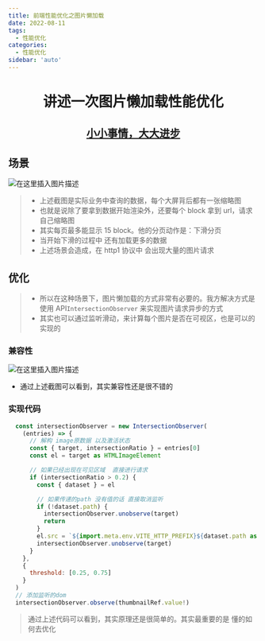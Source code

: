 ```yaml
---
title: 前端性能优化之图片懒加载
date: 2022-08-11
tags:
  - 性能优化
categories:
  - 性能优化
sidebar: 'auto'
---
```


<div align = "center"><h1>讲述一次图片懒加载性能优化</h1></div>
<div align = "center"><h2><u>小小事情，大大进步</u></h2></div>

## 场景

![在这里插入图片描述](https://img-blog.csdnimg.cn/e3680189aec541d9b0170496334cdbd2.png)

> - 上述截图是实际业务中查询的数据，每个大屏背后都有一张缩略图
> - 也就是说除了要拿到数据开始渲染外，还要每个 block 拿到 url，请求自己缩略图
> - 其实每页最多能显示 15 block。他的分页动作是：下滑分页
> - 当开始下滑的过程中 还有加载更多的数据
> - 上述场景会造成，在 http1 协议中 会出现大量的图片请求

## 优化

> - 所以在这种场景下，图片懒加载的方式非常有必要的。我方解决方式是使用 API`IntersectionObserver` 来实现图片请求异步的方式
> - 其实也可以通过监听滑动，来计算每个图片是否在可视区，也是可以的实现的

### 兼容性

![在这里插入图片描述](https://img-blog.csdnimg.cn/c5d7a7df4a564a87ba650a7c4a738b19.png)

- 通过上述截图可以看到，其实兼容性还是很不错的

### 实现代码

```js
  const intersectionObserver = new IntersectionObserver(
    (entries) => {
      // 解构 image原数据 以及激活状态
      const { target, intersectionRatio } = entries[0]
      const el = target as HTMLImageElement

      // 如果已经出现在可见区域  直接进行请求
      if (intersectionRatio > 0.2) {
        const { dataset } = el

        // 如果传递的path 没有值的话 直接取消监听
        if (!dataset.path) {
          intersectionObserver.unobserve(target)
          return
        }
        el.src = `${import.meta.env.VITE_HTTP_PREFIX}${dataset.path as string}`
        intersectionObserver.unobserve(target)
      }
    },
    {
      threshold: [0.25, 0.75]
    }
  )
  // 添加监听的dom
  intersectionObserver.observe(thumbnailRef.value!)
```

> 通过上述代码可以看到，其实原理还是很简单的。其实最重要的是 懂的如何去优化
